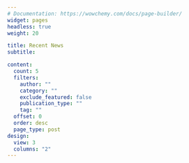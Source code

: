 ```yaml
---
# Documentation: https://wowchemy.com/docs/page-builder/
widget: pages
headless: true
weight: 20

title: Recent News
subtitle:

content:
  count: 5
  filters:
    author: ""
    category: ""
    exclude_featured: false
    publication_type: ""
    tag: ""
  offset: 0
  order: desc
  page_type: post
design:
  view: 3
  columns: "2"
---
```

